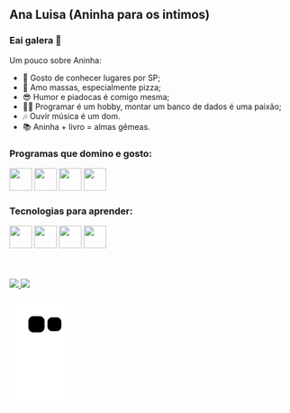 ## Ana Luisa (Aninha para os intimos)
### Eai galera 👋


Um pouco sobre Aninha:

- 🧭 Gosto de conhecer lugares por SP;
- 🌭 Amo massas, especialmente pizza;
- 😎 Humor e piadocas é comigo mesma;
- 👩‍💻 Programar é um hobby, montar um banco de dados é uma paixão;
- 🎶 Ouvir música é um dom.
- 📚 Aninha + livro = almas gêmeas.

### Programas que domino e gosto:
<div>
<img src="https://cdn.jsdelivr.net/gh/devicons/devicon/icons/html5/html5-original-wordmark.svg" width="40" height="40" />
<img src="https://cdn.jsdelivr.net/gh/devicons/devicon/icons/css3/css3-original-wordmark.svg" width="40" height="40" />
<img src="https://cdn.jsdelivr.net/gh/devicons/devicon/icons/javascript/javascript-original.svg" width="40" height="40" />
<img src="https://cdn.jsdelivr.net/gh/devicons/devicon/icons/php/php-plain.svg" width="40" height="40"/>
</div>


### Tecnologias para aprender:
<div>
<img src="https://cdn.jsdelivr.net/gh/devicons/devicon/icons/java/java-original.svg" width="40" height="40" />
<img src="https://cdn.jsdelivr.net/gh/devicons/devicon/icons/kotlin/kotlin-original.svg" width="40" height="40" />
<img src="https://cdn.jsdelivr.net/gh/devicons/devicon/icons/laravel/laravel-plain.svg" width="40" height="40" />
<img src="https://cdn.jsdelivr.net/gh/devicons/devicon/icons/mysql/mysql-original-wordmark.svg" width="40" height="40" />
</div>
<br><br><br>
<div>
<a href="https://github.com/Ang0es">
<img height="180em" src="https://github-readme-stats.vercel.app/api/top-langs/?username=seu-usuário-aqui&layout=compact&langs_count=7&theme=dracula"/>
<img height="180em" src="https://github-readme-stats.vercel.app/api?username=seu-usuário-aqui&show_icons=true&theme=dracula&include_all_commits=true&count_private=true"/>
</div>

![Snake animation](https://github.com/Anag0es/Anag0es/blob/output/github-contribution-grid-snake.svg)
